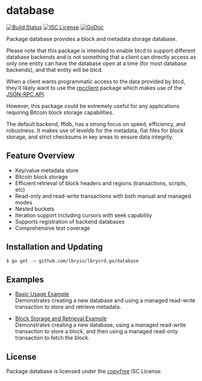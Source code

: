 database
========

[![Build Status](http://img.shields.io/travis/btcsuite/btcd.svg)](https://travis-ci.org/btcsuite/btcd)
[![ISC License](http://img.shields.io/badge/license-ISC-blue.svg)](http://copyfree.org)
[![GoDoc](https://img.shields.io/badge/godoc-reference-blue.svg)](http://godoc.org/github.com/lbryio/lbrycrd.go/database)

Package database provides a block and metadata storage database.

Please note that this package is intended to enable btcd to support different
database backends and is not something that a client can directly access as only
one entity can have the database open at a time (for most database backends),
and that entity will be btcd.

When a client wants programmatic access to the data provided by btcd, they'll
likely want to use the [rpcclient](https://github.com/lbryio/lbrycrd.go/tree/master/rpcclient)
package which makes use of the [JSON-RPC API](https://github.com/lbryio/lbrycrd.go/tree/master/docs/json_rpc_api.md).

However, this package could be extremely useful for any applications requiring
Bitcoin block storage capabilities.

The default backend, ffldb, has a strong focus on speed, efficiency, and
robustness.  It makes use of leveldb for the metadata, flat files for block
storage, and strict checksums in key areas to ensure data integrity.

## Feature Overview

- Key/value metadata store
- Bitcoin block storage
- Efficient retrieval of block headers and regions (transactions, scripts, etc)
- Read-only and read-write transactions with both manual and managed modes
- Nested buckets
- Iteration support including cursors with seek capability
- Supports registration of backend databases
- Comprehensive test coverage

## Installation and Updating

```bash
$ go get -u github.com/lbryio/lbrycrd.go/database
```

## Examples

* [Basic Usage Example](http://godoc.org/github.com/lbryio/lbrycrd.go/database#example-package--BasicUsage)  
  Demonstrates creating a new database and using a managed read-write
  transaction to store and retrieve metadata.

* [Block Storage and Retrieval Example](http://godoc.org/github.com/lbryio/lbrycrd.go/database#example-package--BlockStorageAndRetrieval)  
  Demonstrates creating a new database, using a managed read-write transaction
  to store a block, and then using a managed read-only transaction to fetch the
  block.

## License

Package database is licensed under the [copyfree](http://copyfree.org) ISC
License.
